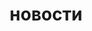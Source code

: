 ---
title: "новости"
description: "Самая новая информация от Bet-bro.com.ua"
draft: false
bg_image: "/images/bg-2.png"
bg_size: "contain"
bg_repeat: "no-repeat"
---